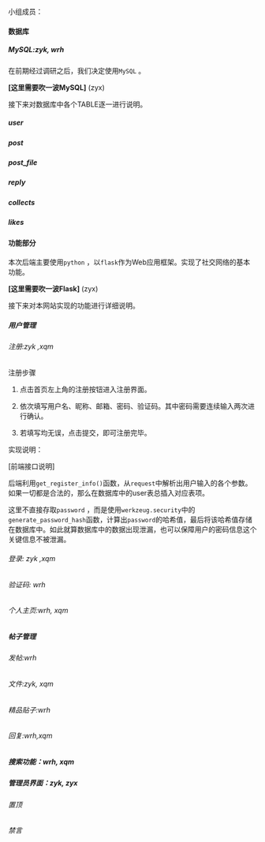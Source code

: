 小组成员：



#### 数据库

##### MySQL:zyk, wrh

在前期经过调研之后，我们决定使用`MySQL` 。

**[这里需要吹一波MySQL]** (zyx)

接下来对数据库中各个TABLE逐一进行说明。

##### user

##### post

##### post_file

##### reply

##### collects

##### likes

#### 功能部分

本次后端主要使用`python` ，以`flask`作为Web应用框架。实现了社交网络的基本功能。

**[这里需要吹一波Flask]**  (zyx)

接下来对本网站实现的功能进行详细说明。

##### 用户管理

###### 注册:zyk ,xqm

注册步骤

1. 点击首页左上角的注册按钮进入注册界面。

1. 依次填写用户名、昵称、邮箱、密码、验证码。其中密码需要连续输入两次进行确认。
2. 若填写均无误，点击提交，即可注册完毕。

实现说明：

[前端接口说明]

后端利用`get_register_info()`函数，从`request`中解析出用户输入的各个参数。如果一切都是合法的，那么在数据库中的user表总插入对应表项。

这里不直接存取`password` ，而是使用`werkzeug.security`中的`generate_password_hash`函数，计算出`password`的哈希值，最后将该哈希值存储在数据库中。如此就算数据库中的数据出现泄漏，也可以保障用户的密码信息这个关键信息不被泄漏。

###### 登录:  zyk ,xqm

###### 验证码: wrh

###### 个人主页:wrh, xqm

##### 帖子管理

###### 发帖:wrh

###### 文件:zyk, xqm

###### 精品贴子:wrh

###### 回复:wrh,xqm

##### 搜索功能：wrh, xqm

##### 管理员界面：zyk, zyx

###### 置顶

###### 禁言

